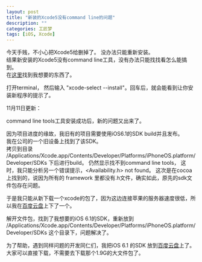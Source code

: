 ```yaml
---
layout: post
title: "新装的Xcode5没有command line的问题"
description: ""
categories: 工匠梦
tags: [iOS, Xcode]
---
```


今天手贱，不小心把Xcode5给删掉了。 没办法只能重新安装。  
结果新安装的Xcode5没有command line工具，没有办法只能找找看怎么能搞到。  
在[这里](http://stackoverflow.com/questions/19066647/xcode-5-0-error-installing-command-line-tools)找到我想要的东西了。

打开terminal， 然后输入 "xcode-select --install"。回车后，就会能看到让你安装新程序的提示了。

11月11日更新：

command line tools工具安装成功后，新的问题又出来了。  

因为项目进度的缘故，我旧有的项目需要使用iOS6.1的SDK build并且发布。  
我在公司的一个旧设备上找到了该SDK。  
拷贝到目录 /Applications/Xcode.app/Contents/Developer/Platforms/iPhoneOS.platform/Developer/SDKs 下后进行build。
仍然显示找不到command line tools， 这时，我只能分析另一个错误提示，<Availability.h> not found。
这次是在cocoa上找到的，说因为所有的 framework 里都没有.h文件，确实如此，原先的sdk文件包存在问题。

于是我只能从新下载一个xcode的包了，因为这边连接苹果的服务器速度很低，所以我在[百度云盘](http://pan.baidu.com/share/link?shareid=4284185897&uk=1057836303&fid=3010969575)上下了一个。

解开文件包，找到了我想要的iOS 6.1的SDK，重新放到 /Applications/Xcode.app/Contents/Developer/Platforms/iPhoneOS.platform/Developer/SDKs 这个目录下，问题解决了。

为了帮助，遇到同样问题的开发同仁们，我把iOS 6.1 的SDK 放到[百度云盘](http://pan.baidu.com/s/1vJBie)上了。大家可以直接下载，不需要去下载那个1.9G的大文件包了。

